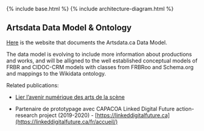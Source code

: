 
{% include base.html %}
{% include architecture-diagram.html %}

Artsdata Data Model & Ontology
--------------

[Here](https://culturecreates.github.io/artsdata-data-model/) is the website that documents the Artsdata.ca Data Model.

The data model is evolving to include more information about productions and works, and will be alligned to the well established conceptual models of FRBR and CIDOC-CRM models with classes from FRBRoo and Schema.org and mappings to the Wikidata ontology.  

Related publications:
* [Lier l’avenir numérique des arts de la scène](http://bit.ly/anl2019)

* Partenaire de prototypage avec CAPACOA Linked Digital Future action-research project (2019-2020) - [https://linkeddigitalfuture.ca](https://linkeddigitalfuture.ca/fr/accueil/)